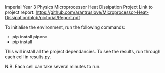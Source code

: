 Imperial Year 3 Physics Microprocessor Heat Dissipation Project
Link to project report: https://github.com/arantruslove/Microprocessor-Heat-Dissipation/blob/pictorial/Report.pdf

To initialise the environment, run the following commands:

- pip install pipenv
- pip install

This will install all the project dependancies. To see the results, run through each
cell in results.py.

N.B. Each cell can take several minutes to run.
